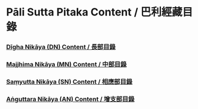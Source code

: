 # Pāli Sutta Pitaka Content / 巴利經藏目錄

### [Dīgha Nikāya (DN) Content / 長部目錄](/dn/) 

### [Majjhima Nikāya (MN) Content / 中部目錄](/mn/)

### [Saṃyutta Nikāya (SN) Content / 相應部目錄](/sn/)

### [Aṅguttara Nikāya (AN) Content / 增支部目錄](/an/)
